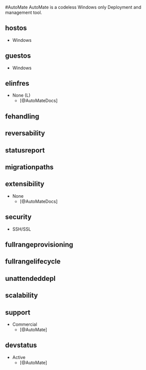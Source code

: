 #AutoMate
AutoMate is a codeless Windows only Deployment and management tool.

## hostos
- Windows


## guestos
- Windows


## elinfres
- None (L)
    - [@AutoMateDocs]

## fehandling

## reversability

## statusreport

## migrationpaths

## extensibility
- None
    - [@AutoMateDocs]

## security
- SSH/SSL


## fullrangeprovisioning







## fullrangelifecycle







## unattendeddepl

## scalability

## support
- Commercial
    - [@AutoMate]

## devstatus
- Active
    - [@AutoMate]
